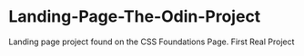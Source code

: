 # Landing-Page-The-Odin-Project
Landing page project found on the CSS Foundations Page. First Real Project

